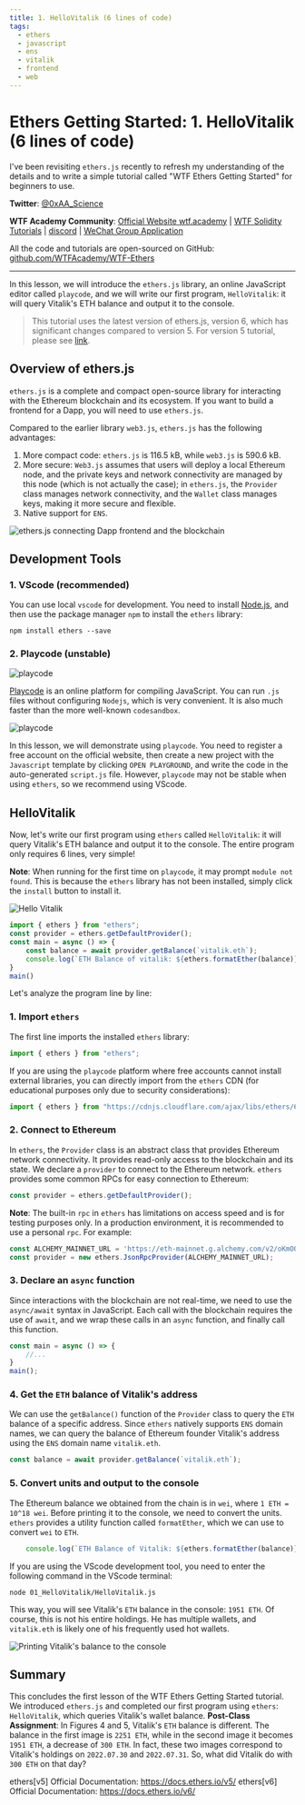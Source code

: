 ```yaml
---
title: 1. HelloVitalik (6 lines of code)
tags:
  - ethers
  - javascript
  - ens
  - vitalik
  - frontend
  - web
---
```


# Ethers Getting Started: 1. HelloVitalik (6 lines of code)

I've been revisiting `ethers.js` recently to refresh my understanding of the details and to write a simple tutorial called "WTF Ethers Getting Started" for beginners to use.

**Twitter**: [@0xAA_Science](https://twitter.com/0xAA_Science)

**WTF Academy Community**: [Official Website wtf.academy](https://wtf.academy) | [WTF Solidity Tutorials](https://github.com/AmazingAng/WTFSolidity) | [discord](https://discord.gg/5akcruXrsk) | [WeChat Group Application](https://docs.google.com/forms/d/e/1FAIpQLSe4KGT8Sh6sJ7hedQRuIYirOoZK_85miz3dw7vA1-YjodgJ-A/viewform?usp=sf_link)

All the code and tutorials are open-sourced on GitHub: [github.com/WTFAcademy/WTF-Ethers](https://github.com/WTFAcademy/WTF-Ethers)

-----

In this lesson, we will introduce the `ethers.js` library, an online JavaScript editor called `playcode`, and we will write our first program, `HelloVitalik`: it will query Vitalik's ETH balance and output it to the console.

> This tutorial uses the latest version of ethers.js, version 6, which has significant changes compared to version 5. For version 5 tutorial, please see [link](https://github.com/WTFAcademy/WTF-Ethers/tree/wtf-ethers-v5).

## Overview of ethers.js

`ethers.js` is a complete and compact open-source library for interacting with the Ethereum blockchain and its ecosystem. If you want to build a frontend for a Dapp, you will need to use `ethers.js`.

Compared to the earlier library `web3.js`, `ethers.js` has the following advantages:

1. More compact code: `ethers.js` is 116.5 kB, while `web3.js` is 590.6 kB.
2. More secure: `Web3.js` assumes that users will deploy a local Ethereum node, and the private keys and network connectivity are managed by this node (which is not actually the case); in `ethers.js`, the `Provider` class manages network connectivity, and the `Wallet` class manages keys, making it more secure and flexible.
3. Native support for `ENS`.

![ethers.js connecting Dapp frontend and the blockchain](./img/1-1.png)

## Development Tools

### 1. VScode (recommended)

You can use local `vscode` for development. You need to install [Node.js](https://nodejs.org/en/download/), and then use the package manager `npm` to install the `ethers` library:

```shell
npm install ethers --save
```

### 2. Playcode (unstable)

![playcode](./img/1-2.png)

[Playcode](https://playcode.io/) is an online platform for compiling JavaScript. You can run `.js` files without configuring `Nodejs`, which is very convenient. It is also much faster than the more well-known `codesandbox`.

![playcode](./img/1-3.png)

In this lesson, we will demonstrate using `playcode`. You need to register a free account on the official website, then create a new project with the `Javascript` template by clicking `OPEN PLAYGROUND`, and write the code in the auto-generated `script.js` file. However, `playcode` may not be stable when using `ethers`, so we recommend using VScode.

## HelloVitalik

Now, let's write our first program using `ethers` called `HelloVitalik`: it will query Vitalik's ETH balance and output it to the console. The entire program only requires 6 lines, very simple!

**Note**: When running for the first time on `playcode`, it may prompt `module not found`. This is because the `ethers` library has not been installed, simply click the `install` button to install it.

![Hello Vitalik](./img/1-4.png)

```javascript
import { ethers } from "ethers";
const provider = ethers.getDefaultProvider();
const main = async () => {
    const balance = await provider.getBalance(`vitalik.eth`);
    console.log(`ETH Balance of vitalik: ${ethers.formatEther(balance)} ETH`);
}
main()
```

Let's analyze the program line by line:

### 1. Import `ethers`

The first line imports the installed `ethers` library:
```javascript
import { ethers } from "ethers";
```
If you are using the `playcode` platform where free accounts cannot install external libraries, you can directly import from the `ethers` CDN (for educational purposes only due to security considerations):
```javascript
import { ethers } from "https://cdnjs.cloudflare.com/ajax/libs/ethers/6.2.3/ethers.js";
```

### 2. Connect to Ethereum

In `ethers`, the `Provider` class is an abstract class that provides Ethereum network connectivity. It provides read-only access to the blockchain and its state. We declare a `provider` to connect to the Ethereum network. `ethers` provides some common RPCs for easy connection to Ethereum:

```javascript
const provider = ethers.getDefaultProvider();
```

**Note**: The built-in `rpc` in `ethers` has limitations on access speed and is for testing purposes only. In a production environment, it is recommended to use a personal `rpc`. For example:

```js
const ALCHEMY_MAINNET_URL = 'https://eth-mainnet.g.alchemy.com/v2/oKmOQKbneVkxgHZfibs-iFhIlIAl6HDN';
const provider = new ethers.JsonRpcProvider(ALCHEMY_MAINNET_URL);
```

### 3. Declare an `async` function

Since interactions with the blockchain are not real-time, we need to use the `async/await` syntax in JavaScript. Each call with the blockchain requires the use of `await`, and we wrap these calls in an `async` function, and finally call this function.
```javascript
const main = async () => {
    //...
}
main();
```

### 4. Get the `ETH` balance of Vitalik's address

We can use the `getBalance()` function of the `Provider` class to query the `ETH` balance of a specific address. Since `ethers` natively supports `ENS` domain names, we can query the balance of Ethereum founder Vitalik's address using the `ENS` domain name `vitalik.eth`.

```javascript
const balance = await provider.getBalance(`vitalik.eth`);
```

### 5. Convert units and output to the console

The Ethereum balance we obtained from the chain is in `wei`, where `1 ETH = 10^18 wei`. Before printing it to the console, we need to convert the units. `ethers` provides a utility function called `formatEther`, which we can use to convert `wei` to `ETH`.

```javascript
    console.log(`ETH Balance of Vitalik: ${ethers.formatEther(balance)} ETH`);
```

If you are using the VScode development tool, you need to enter the following command in the VScode terminal:
```shell
node 01_HelloVitalik/HelloVitalik.js
```
This way, you will see Vitalik's `ETH` balance in the console: `1951 ETH`. Of course, this is not his entire holdings. He has multiple wallets, and `vitalik.eth` is likely one of his frequently used hot wallets.

![Printing Vitalik's balance to the console](./img/1-5.png)


## Summary

This concludes the first lesson of the WTF Ethers Getting Started tutorial. We introduced `ethers.js` and completed our first program using `ethers`: `HelloVitalik`, which queries Vitalik's wallet balance.
**Post-Class Assignment**: In Figures 4 and 5, Vitalik's `ETH` balance is different. The balance in the first image is `2251 ETH`, while in the second image it becomes `1951 ETH`, a decrease of `300 ETH`. In fact, these two images correspond to Vitalik's holdings on `2022.07.30` and `2022.07.31`. So, what did Vitalik do with `300 ETH` on that day?

ethers[v5] Official Documentation: https://docs.ethers.io/v5/
ethers[v6] Official Documentation: https://docs.ethers.io/v6/